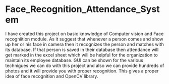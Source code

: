# Face_Recognition_Attendance_System
I have created this project on basic knowledge of Computer vision and Face recogniition module. As it suggest that whenever a person comes and show up her or his face in camera then it recognizes the person and matches with
its database. If that person is saved in their database then attendance will get marked in the excel sheet which will be helpful for the organization to maintain its employee database. 
GUI can be shown for the various technigues we can do with this project and also we can provide hundreds of photos and it will provide you with proper recognition. This gives a proper idea of face recognition and OpenCV library.
